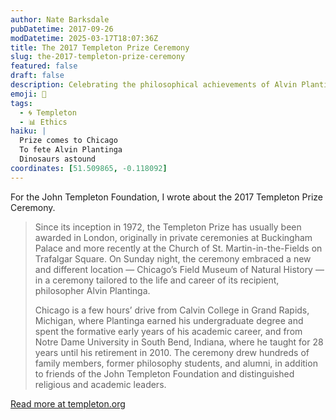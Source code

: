 ```yaml
---
author: Nate Barksdale
pubDatetime: 2017-09-26
modDatetime: 2025-03-17T18:07:36Z
title: The 2017 Templeton Prize Ceremony
slug: the-2017-templeton-prize-ceremony
featured: false
draft: false
description: Celebrating the philosophical achievements of Alvin Plantinga
emoji: 📝
tags:
  - 🌀 Templeton
  - 📊 Ethics
haiku: |
  Prize comes to Chicago
  To fete Alvin Plantinga
  Dinosaurs astound
coordinates: [51.509865, -0.118092]
---
```


For the John Templeton Foundation, I wrote about the 2017 Templeton Prize Ceremony.

> Since its inception in 1972, the Templeton Prize has usually been awarded in London, originally in private ceremonies at Buckingham Palace and more recently at the Church of St. Martin-in-the-Fields on Trafalgar Square. On Sunday night, the ceremony embraced a new and different location — Chicago’s Field Museum of Natural History — in a ceremony tailored to the life and career of its recipient, philosopher Alvin Plantinga.
>
> Chicago is a few hours’ drive from Calvin College in Grand Rapids, Michigan, where Plantinga earned his undergraduate degree and spent the formative early years of his academic career, and from Notre Dame University in South Bend, Indiana, where he taught for 28 years until his retirement in 2010. The ceremony drew hundreds of family members, former philosophy students, and alumni, in addition to friends of the John Templeton Foundation and distinguished religious and academic leaders.

[Read more at templeton.org](https://www.templeton.org/news/2017-templeton-prize-ceremony)
